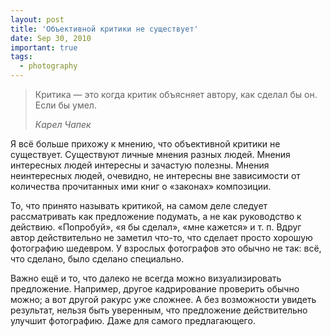 ```yaml
---
layout: post
title: 'Объективной критики не существует'
date: Sep 30, 2010
important: true
tags:
  - photography
---
```


> Критика — это когда критик объясняет автору, как сделал бы он. Если бы умел.
> 
> <cite>Карел Чапек</cite>

Я всё больше прихожу к мнению, что объективной критики не существует. Существуют личные мнения разных людей. Мнения интересных людей интересны и зачастую полезны. Мнения неинтересных людей, очевидно, не интересны вне зависимости от количества прочитанных ими книг о «законах» композиции.

То, что принято называть критикой, на самом деле следует рассматривать как предложение подумать, а не как руководство к действию. «Попробуй», «я бы сделал», «мне кажется» и т. п. Вдруг автор действительно не заметил что-то, что сделает просто хорошую фотографию шедевром. У взрослых фотографов это обычно не так: всё, что сделано, было сделано специально.

Важно ещё и то, что далеко не всегда можно визуализировать предложение. Например, другое кадрирование проверить обычно можно; а вот другой ракурс уже сложнее. А без возможности увидеть результат, нельзя быть уверенным, что предложение действительно улучшит фотографию. Даже для самого предлагающего.
